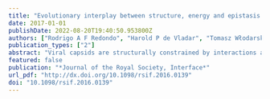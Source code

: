 ```yaml
---
title: "Evolutionary interplay between structure, energy and epistasis in the coat protein of the ϕX174 phage family."
date: 2017-01-01
publishDate: 2022-08-20T19:40:50.953800Z
authors: ["Rodrigo A F Redondo", "Harold P de Vladar", "Tomasz Włodarski", "Jonathan P Bollback"]
publication_types: ["2"]
abstract: "Viral capsids are structurally constrained by interactions among the amino acids (AAs) of their constituent proteins. Therefore, epistasis is expected to evolve among physically interacting sites and to influence the rates of substitution. To study the evolution of epistasis, we focused on the major structural protein of the ϕX174 phage family by first reconstructing the ancestral protein sequences of 18 species using a Bayesian statistical framework. The inferred ancestral reconstruction differed at eight AAs, for a total of 256 possible ancestral haplotypes. For each ancestral haplotype and the extant species, we estimated, in silico, the distribution of free energies and epistasis of the capsid structure. We found that free energy has not significantly increased but epistasis has. We decomposed epistasis up to fifth order and found that higher-order epistasis sometimes compensates pairwise interactions making the free energy seem additive. The dN/dS ratio is low, suggesting strong purifying selection, and that structure is under stabilizing selection. We synthesized phages carrying ancestral haplotypes of the coat protein gene and measured their fitness experimentally. Our findings indicate that stabilizing mutations can have higher fitness, and that fitness optima do not necessarily coincide with energy minima. o̧pyright 2017 The Authors."
featured: false
publication: "*Journal of the Royal Society, Interface*"
url_pdf: "http://dx.doi.org/10.1098/rsif.2016.0139"
doi: "10.1098/rsif.2016.0139"
---
```


